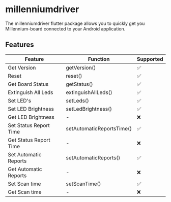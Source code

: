 # millenniumdriver

The millenniumdriver flutter package allows you to quickly get you Millennium-board connected
to your Android application.

## Features

| Feature                	| Function            	    | Supported 	|
|------------------------	|--------------------------	|-----------	|
| Get Version            	| getVersion()        	    | ✅         	|
| Reset                  	| reset()             	    | ✅         	|
| Get Board Status       	| getStatus()          	    | ✅         	|
| Extinguish All Leds    	| extinguishAllLeds() 	    | ✅         	|
| Set LED's              	| setLeds()           	    | ✅         	|
| Set LED Brightness     	| setLedBrightness()  	    | ✅         	|
| Get LED Brightness     	| -                   	    | ❌         	|
| Set Status Report Time 	| setAutomaticReportsTime() | ✅            	|
| Get Status Report Time 	| -                     	| ❌         	|
| Set Automatic Reports  	| setAutomaticReports()	    | ✅         	|
| Get Automatic Reports  	| -                   	    | ❌         	|
| Set Scan time          	| setScanTime()        	    | ✅         	|
| Get Scan time          	| -                   	    | ❌         	|